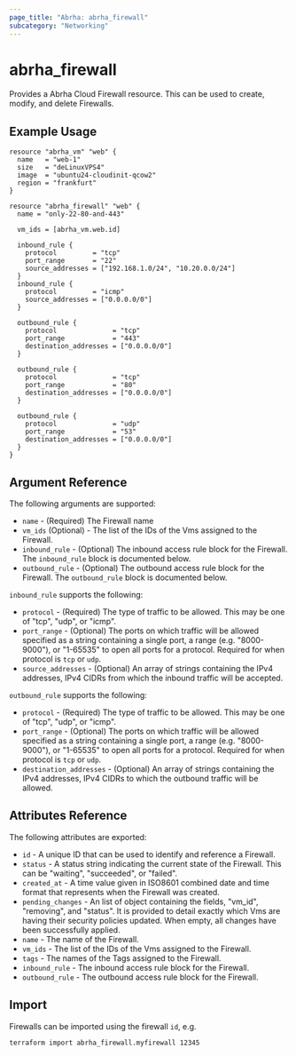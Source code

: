 ```yaml
---
page_title: "Abrha: abrha_firewall"
subcategory: "Networking"
---
```


# abrha\_firewall

Provides a Abrha Cloud Firewall resource. This can be used to create,
modify, and delete Firewalls.

## Example Usage

```hcl
resource "abrha_vm" "web" {
  name   = "web-1"
  size   = "deLinuxVPS4"
  image  = "ubuntu24-cloudinit-qcow2"
  region = "frankfurt"
}

resource "abrha_firewall" "web" {
  name = "only-22-80-and-443"

  vm_ids = [abrha_vm.web.id]

  inbound_rule {
    protocol         = "tcp"
    port_range       = "22"
    source_addresses = ["192.168.1.0/24", "10.20.0.0/24"]
  }
  inbound_rule {
    protocol         = "icmp"
    source_addresses = ["0.0.0.0/0"]
  }

  outbound_rule {
    protocol              = "tcp"
    port_range            = "443"
    destination_addresses = ["0.0.0.0/0"]
  }

  outbound_rule {
    protocol              = "tcp"
    port_range            = "80"
    destination_addresses = ["0.0.0.0/0"]
  }

  outbound_rule {
    protocol              = "udp"
    port_range            = "53"
    destination_addresses = ["0.0.0.0/0"]
  }
}
```

## Argument Reference

The following arguments are supported:

* `name` - (Required) The Firewall name
* `vm_ids` (Optional) - The list of the IDs of the Vms assigned
  to the Firewall.
* `inbound_rule` - (Optional) The inbound access rule block for the Firewall.
  The `inbound_rule` block is documented below.
* `outbound_rule` - (Optional) The outbound access rule block for the Firewall.
  The `outbound_rule` block is documented below.

`inbound_rule` supports the following:

* `protocol` - (Required) The type of traffic to be allowed.
  This may be one of "tcp", "udp", or "icmp".
* `port_range` - (Optional) The ports on which traffic will be allowed
  specified as a string containing a single port, a range (e.g. "8000-9000"),
  or "1-65535" to open all ports for a protocol. Required for when protocol is
  `tcp` or `udp`.
* `source_addresses` - (Optional) An array of strings containing the IPv4
  addresses, IPv4 CIDRs from which the
  inbound traffic will be accepted.

`outbound_rule` supports the following:

* `protocol` - (Required) The type of traffic to be allowed.
  This may be one of "tcp", "udp", or "icmp".
* `port_range` - (Optional) The ports on which traffic will be allowed
  specified as a string containing a single port, a range (e.g. "8000-9000"),
  or "1-65535" to open all ports for a protocol. Required for when protocol is
  `tcp` or `udp`.
* `destination_addresses` - (Optional) An array of strings containing the IPv4
  addresses, IPv4 CIDRs to which the
  outbound traffic will be allowed.


## Attributes Reference

The following attributes are exported:

* `id` - A unique ID that can be used to identify and reference a Firewall.
* `status` - A status string indicating the current state of the Firewall.
  This can be "waiting", "succeeded", or "failed".
* `created_at` - A time value given in ISO8601 combined date and time format
  that represents when the Firewall was created.
* `pending_changes` - An list of object containing the fields, "vm_id",
  "removing", and "status".  It is provided to detail exactly which Vms
  are having their security policies updated.  When empty, all changes
  have been successfully applied.
* `name` - The name of the Firewall.
* `vm_ids` - The list of the IDs of the Vms assigned to
  the Firewall.
* `tags` - The names of the Tags assigned to the Firewall.
* `inbound_rule` - The inbound access rule block for the Firewall.
* `outbound_rule` - The outbound access rule block for the Firewall.

## Import

Firewalls can be imported using the firewall `id`, e.g.

```
terraform import abrha_firewall.myfirewall 12345
```
